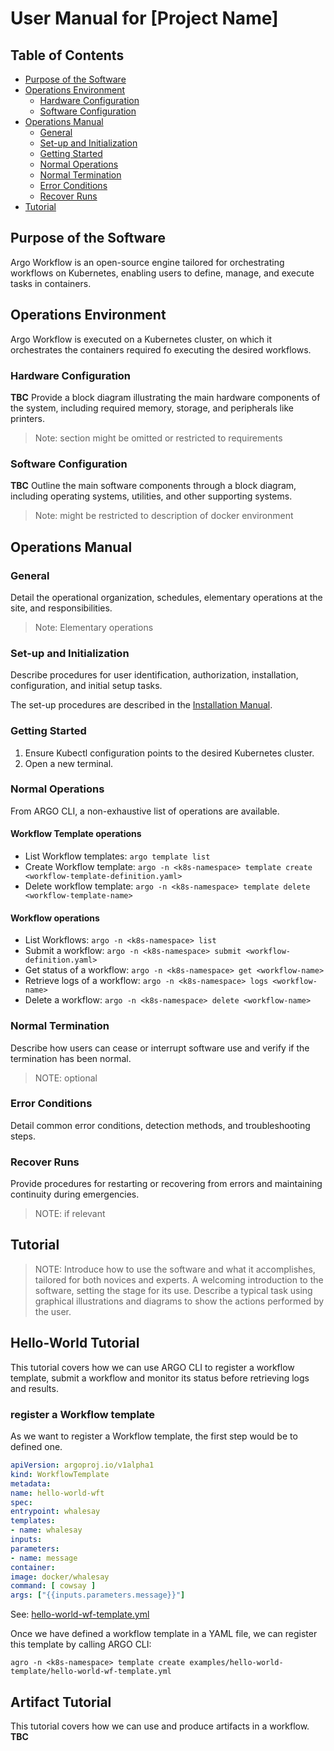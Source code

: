 # User Manual for [Project Name]

## Table of Contents
- [Purpose of the Software](#purpose-of-the-software)
- [Operations Environment](#operations-environment)
    - [Hardware Configuration](#hardware-configuration)
    - [Software Configuration](#software-configuration)
- [Operations Manual](#operations-manual)
    - [General](#general)
    - [Set-up and Initialization](#set-up-and-initialization)
    - [Getting Started](#getting-started)
    - [Normal Operations](#normal-operations)
    - [Normal Termination](#normal-termination)
    - [Error Conditions](#error-conditions)
    - [Recover Runs](#recover-runs)
- [Tutorial](#tutorial)

## Purpose of the Software

Argo Workflow is an open-source engine tailored for orchestrating workflows on Kubernetes, enabling users to define, manage, and execute tasks in containers.

## Operations Environment

Argo Workflow is executed on a Kubernetes cluster, on which it orchestrates the containers required fo executing the desired workflows.

### Hardware Configuration

**TBC**
Provide a block diagram illustrating the main hardware components of the system, including required memory, storage, and peripherals like printers.

> Note: section might be omitted or restricted to requirements

### Software Configuration
**TBC**
Outline the main software components through a block diagram, including operating systems, utilities, and other supporting systems.

> Note: might be restricted to description of docker environment

## Operations Manual

### General

Detail the operational organization, schedules, elementary operations at the site, and responsibilities.

> Note: Elementary operations

### Set-up and Initialization

Describe procedures for user identification, authorization, installation, configuration, and initial setup tasks.

The set-up procedures are described in the [Installation Manual](./installation_manual.md).

### Getting Started


1. Ensure Kubectl configuration points to the desired Kubernetes cluster.
2. Open a new terminal.


### Normal Operations

From ARGO CLI, a non-exhaustive list of operations are available. 

#### Workflow Template operations
- List Workflow templates: `argo template list`
- Create Workflow template: `argo -n <k8s-namespace> template create <workflow-template-definition.yaml>`
- Delete workflow template: `argo -n <k8s-namespace> template delete <workflow-template-name>`

#### Workflow operations
- List Workflows: `argo -n <k8s-namespace> list`
- Submit a workflow: `argo -n <k8s-namespace> submit <workflow-definition.yaml>`
- Get status of a workflow: `argo -n <k8s-namespace> get <workflow-name>`
- Retrieve logs of a workflow: `argo -n <k8s-namespace> logs <workflow-name>`
- Delete a workflow: `argo -n <k8s-namespace> delete <workflow-name>`

### Normal Termination

Describe how users can cease or interrupt software use and verify if the termination has been normal.

>NOTE: optional

### Error Conditions

Detail common error conditions, detection methods, and troubleshooting steps.

### Recover Runs

Provide procedures for restarting or recovering from errors and maintaining continuity during emergencies.

> NOTE: if relevant

## Tutorial

> NOTE: Introduce how to use the software and what it accomplishes, tailored for both novices and experts.
A welcoming introduction to the software, setting the stage for its use.
Describe a typical task using graphical illustrations and diagrams to show the actions performed by the user.

## Hello-World Tutorial
This tutorial covers how we can use ARGO CLI to register a workflow template, submit a workflow and monitor its status before retrieving logs and results.

### register a Workflow template
As we want to register a Workflow template, the first step would be to defined one.
```yaml
apiVersion: argoproj.io/v1alpha1
kind: WorkflowTemplate
metadata:
name: hello-world-wft
spec:
entrypoint: whalesay
templates:
- name: whalesay
inputs:
parameters:
- name: message
container:
image: docker/whalesay
command: [ cowsay ]
args: ["{{inputs.parameters.message}}"]
```
See: [hello-world-wf-template.yml](../examples/hello-world-template/hello-world-wf-template.yml)

Once we have defined a workflow template in a YAML file, we can register this template by calling ARGO CLI:
```
agro -n <k8s-namespace> template create examples/hello-world-template/hello-world-wf-template.yml
```

## Artifact Tutorial
This tutorial covers how we can use and produce artifacts in a workflow.
**TBC**
